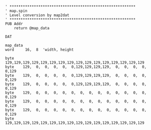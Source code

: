 
    ' *********************************************************
    ' map.spin
    ' Level conversion by map2dat
    ' *********************************************************
    PUB Addr
        return @map_data

    DAT

    map_data
    word	 16,  8  'width, height

    byte	129,129,129,129,129,129,129,129,129,129,129,129,129,129,129,129
    byte	129,  0,  0,  0,  0,  0,129,129,129,129,  0,  0,  0,  0,  0,129
    byte	129,  0,  0,  0,  0,  0,129,129,129,129,  0,  0,  0,  0,  0,129
    byte	129,  0,  0,  0,  0,  0,129,129,129,129,  0,  0,  0,  0,  0,129
    byte	129,  0,  0,  0,  0,  0,  0,  0,  0,  0,  0,  0,  0,  0,  0,129
    byte	129,  0,  0,  0,  0,  0,  0,  0,  0,  0,  0,  0,  0,  0,  0,129
    byte	129,  0,  0,  0,  0,  0,  0,  0,  0,  0,  0,  0,  0,  0,  0,129
    byte	129,129,129,129,129,129,129,129,129,129,129,129,129,129,129,129
